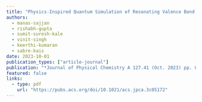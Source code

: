 ```yaml
---
title: "Physics‑Inspired Quantum Simulation of Resonating Valence Bond States"
authors:
  - manas-sajjan
  - rishabh-gupta
  - sumit-suresh-kale
  - vinit-singh
  - keerthi-kumaran
  - sabre-kais
date: 2023-10-01
publication_types: ["article-journal"]
publication: "*Journal of Physical Chemistry A 127.41 (Oct. 2023) pp. 8751–8764*"
featured: false
links:
  - type: pdf
    url: "https://pubs.acs.org/doi/10.1021/acs.jpca.3c05172"
---
```

